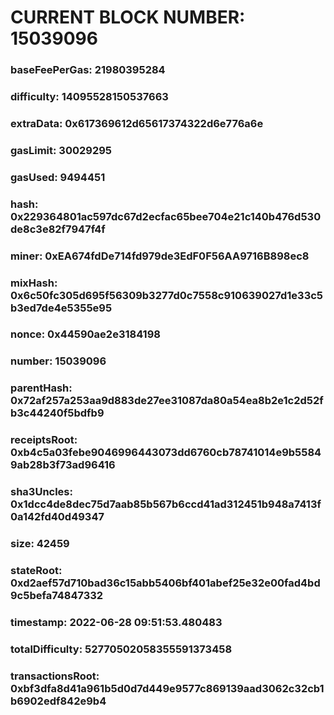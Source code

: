 # CURRENT BLOCK NUMBER: 15039096

### baseFeePerGas: 21980395284
### difficulty: 14095528150537663
### extraData: 0x617369612d65617374322d6e776a6e
### gasLimit: 30029295
### gasUsed: 9494451
### hash: 0x229364801ac597dc67d2ecfac65bee704e21c140b476d530de8c3e82f7947f4f
### miner: 0xEA674fdDe714fd979de3EdF0F56AA9716B898ec8
### mixHash: 0x6c50fc305d695f56309b3277d0c7558c910639027d1e33c5b3ed7de4e5355e95
### nonce: 0x44590ae2e3184198
### number: 15039096
### parentHash: 0x72af257a253aa9d883de27ee31087da80a54ea8b2e1c2d52fb3c44240f5bdfb9
### receiptsRoot: 0xb4c5a03febe9046996443073dd6760cb78741014e9b55849ab28b3f73ad96416
### sha3Uncles: 0x1dcc4de8dec75d7aab85b567b6ccd41ad312451b948a7413f0a142fd40d49347
### size: 42459
### stateRoot: 0xd2aef57d710bad36c15abb5406bf401abef25e32e00fad4bd9c5befa74847332
### timestamp: 2022-06-28 09:51:53.480483
### totalDifficulty: 52770502058355591373458
### transactionsRoot: 0xbf3dfa8d41a961b5d0d7d449e9577c869139aad3062c32cb1b6902edf842e9b4
